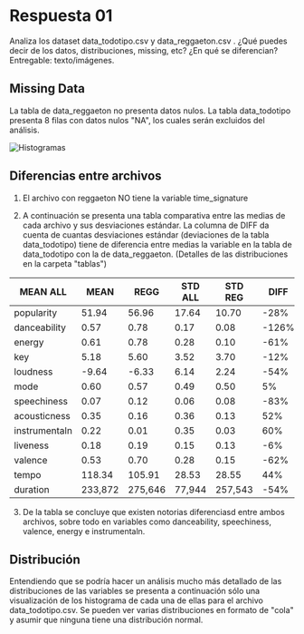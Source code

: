 # Respuesta 01

Analiza los dataset data_todotipo.csv y data_reggaeton.csv . ¿Qué puedes decir de los datos,
distribuciones, missing, etc? ¿En qué se diferencian? Entregable: texto/imágenes.

## Missing Data

La tabla de data_reggaeton no presenta datos nulos. La tabla data_todotipo presenta 8 filas con datos nulos "NA", los cuales serán excluidos del análisis.

![Histogramas](https://github.com/felipeares/spike_challenge/tree/master/answer_01/images/histo_data_all.png "Histogramas")

## Diferencias entre archivos

1. El archivo con reggaeton NO tiene la variable time_signature

2. A continuación se presenta una tabla comparativa entre las medias de cada archivo y sus desviaciones estándar. La columna de DIFF da cuenta de cuantas desviaciones estándar (deviaciones de la tabla data_todotipo) tiene de diferencia entre medias la variable en la tabla de data_todotipo con la de data_reggaeton. (Detalles de las distribuciones en la carpeta "tablas")

|MEAN ALL       |MEAN   |REGG	|STD ALL|STD REG|DIFF   |
|---------------|-------|-------|-------|-------|-------|
|popularity	    |51.94	|56.96	|17.64	|10.70	|-28%   |
|danceability	|0.57	|0.78	|0.17	|0.08	|-126%  |
|energy	        |0.61	|0.78	|0.28	|0.10	|-61%   |
|key	        |5.18	|5.60	|3.52	|3.70	|-12%   |
|loudness	    |-9.64	|-6.33	|6.14	|2.24	|-54%   |
|mode	        |0.60	|0.57	|0.49	|0.50	|5%     |
|speechiness	|0.07	|0.12	|0.06	|0.08	|-83%   |
|acousticness	|0.35	|0.16	|0.36	|0.13	|52%    |
|instrumentaln  |0.22	|0.01	|0.35	|0.03	|60%    |
|liveness	    |0.18	|0.19	|0.15	|0.13	|-6%    |
|valence	    |0.53	|0.70	|0.28	|0.15	|-62%   |
|tempo	        |118.34	|105.91	|28.53	|28.55	|44%    |
|duration	    |233,872|275,646|77,944	|257,543|-54%   |

3. De la tabla se concluye que existen notorias diferenciasd entre ambos archivos, sobre todo en variables como danceability, speechiness, valence, energy e instrumentaln.

## Distribución

Entendiendo que se podría hacer un análisis mucho más detallado de las distribuciones de las variables se presenta a continuación sólo una visualización de los histograma de cada una de ellas para el archivo data_todotipo.csv. Se pueden ver varias distribuciones en formato de "cola" y asumir que ninguna tiene una distribución normal.
